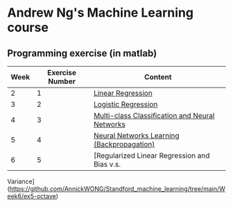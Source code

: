 # Andrew Ng's Machine Learning course


## Programming exercise (in matlab)
Week | Exercise Number | Content
--- | --- | --- 
2 | 1 | [Linear Regression](https://github.com/AnnickWONG/Standford_machine_learning/tree/main/Week2/ex1-octave)
3 | 2 | [Logistic Regression](https://github.com/AnnickWONG/Standford_machine_learning/tree/main/Week3/ex2-octave)
4 | 3 | [Multi-class Classification and Neural Networks](https://github.com/AnnickWONG/Standford_machine_learning/tree/main/Week4/ex3-octave)
5 | 4 | [Neural Networks Learning (Backpropagation)](https://github.com/AnnickWONG/Standford_machine_learning/tree/main/Week5/ex4-octave)
6 | 5 | [Regularized Linear Regression and Bias v.s.
Variance](https://github.com/AnnickWONG/Standford_machine_learning/tree/main/Week6/ex5-octave)
